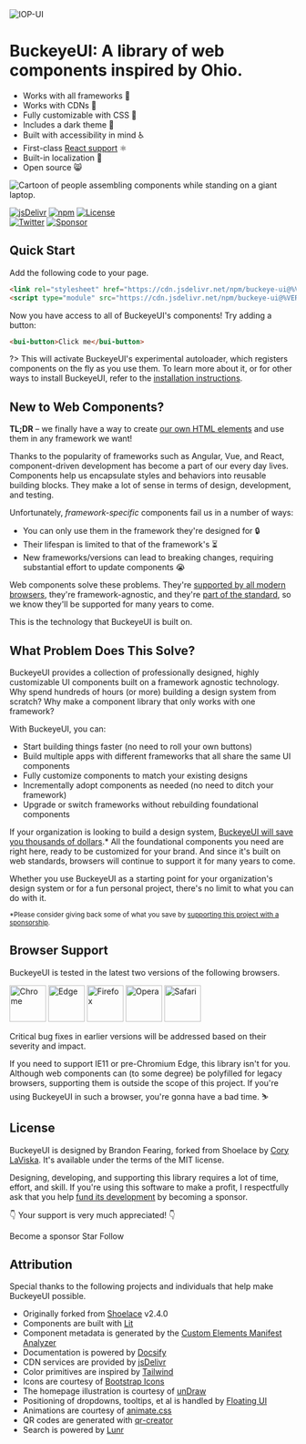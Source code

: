 <div class="splash">
<div class="splash-start">
<img class="splash-logo" src="/assets/images/buckeyeui.png" alt="IOP-UI">

# <bui-visually-hidden>BuckeyeUI:</bui-visually-hidden> A library of web components inspired by Ohio.

- Works with all frameworks 🧩
- Works with CDNs 🚛
- Fully customizable with CSS 🎨
- Includes a dark theme 🌛
- Built with accessibility in mind ♿️
- First-class [React support](/frameworks/react) ⚛️
- Built-in localization 💬
- Open source 😸

</div>
<div class="splash-end">
<img class="splash-image" src="/assets/images/undraw-content-team.svg" alt="Cartoon of people assembling components while standing on a giant laptop.">
</div>
</div>

[![jsDelivr](https://data.jsdelivr.com/v1/package/npm/buckeye-ui/badge)](https://www.jsdelivr.com/package/npm/buckeye-ui)
[![npm](https://img.shields.io/npm/dw/buckeye-ui?label=npm&style=flat-square)](https://www.npmjs.com/package/buckeye-ui)
[![License](https://img.shields.io/badge/license-MIT-232323.svg?style=flat-square)](https://github.com/bfdeloitte/buckeye-ui/blob/main/LICENSE.md)<br>
[![Twitter](https://img.shields.io/badge/Twitter-Follow-00acee.svg?style=flat-square&logo=twitter&logoColor=white)](https://twitter.com/buckeyeui)
[![Sponsor](https://img.shields.io/badge/GitHub-Code-232323.svg?style=flat-square&logo=github&logoColor=white)](https://github.com/bfdeloitte/buckeye-ui)

## Quick Start

Add the following code to your page.

<!-- prettier-ignore -->
```html
<link rel="stylesheet" href="https://cdn.jsdelivr.net/npm/buckeye-ui@%VERSION%/dist/themes/light.css" />
<script type="module" src="https://cdn.jsdelivr.net/npm/buckeye-ui@%VERSION%/dist/buckeye-autoloader.js"></script>
```

Now you have access to all of BuckeyeUI's components! Try adding a button:

```html preview expanded
<bui-button>Click me</bui-button>
```

?> This will activate BuckeyeUI's experimental autoloader, which registers components on the fly as you use them. To learn more about it, or for other ways to install BuckeyeUI, refer to the [installation instructions](getting-started/installation).

## New to Web Components?

**TL;DR** – we finally have a way to create [our own HTML elements](https://html.spec.whatwg.org/multipage/custom-elements.html) and use them in any framework we want!

Thanks to the popularity of frameworks such as Angular, Vue, and React, component-driven development has become a part of our every day lives. Components help us encapsulate styles and behaviors into reusable building blocks. They make a lot of sense in terms of design, development, and testing.

Unfortunately, _framework-specific_ components fail us in a number of ways:

- You can only use them in the framework they're designed for 🔒
- Their lifespan is limited to that of the framework's ⏳
- New frameworks/versions can lead to breaking changes, requiring substantial effort to update components 😭

Web components solve these problems. They're [supported by all modern browsers](https://caniuse.com/#feat=custom-elementsv1), they're framework-agnostic, and they're [part of the standard](https://developer.mozilla.org/en-US/docs/Web/Web_Components), so we know they'll be supported for many years to come.

This is the technology that BuckeyeUI is built on.

## What Problem Does This Solve?

BuckeyeUI provides a collection of professionally designed, highly customizable UI components built on a framework agnostic technology. Why spend hundreds of hours (or more) building a design system from scratch? Why make a component library that only works with one framework?

With BuckeyeUI, you can:

- Start building things faster (no need to roll your own buttons)
- Build multiple apps with different frameworks that all share the same UI components
- Fully customize components to match your existing designs
- Incrementally adopt components as needed (no need to ditch your framework)
- Upgrade or switch frameworks without rebuilding foundational components

If your organization is looking to build a design system, [BuckeyeUI will save you thousands of dollars](https://medium.com/eightshapes-llc/and-you-thought-buttons-were-easy-26eb5b5c1871).\* All the foundational components you need are right here, ready to be customized for your brand. And since it's built on web standards, browsers will continue to support it for many years to come.

Whether you use BuckeyeUI as a starting point for your organization's design system or for a fun personal project, there's no limit to what you can do with it.

<small>\*Please consider giving back some of what you save by [supporting this project with a sponsorship](https://github.com/sponsors/claviska).</small>

## Browser Support

BuckeyeUI is tested in the latest two versions of the following browsers.

<img src="/assets/images/chrome.png" alt="Chrome" width="64" height="64">
<img src="/assets/images/edge.png" alt="Edge" width="64" height="64">
<img src="/assets/images/firefox.png" alt="Firefox" width="64" height="64">
<img src="/assets/images/opera.png" alt="Opera" width="64" height="64">
<img src="/assets/images/safari.png" alt="Safari" width="64" height="64">

Critical bug fixes in earlier versions will be addressed based on their severity and impact.

If you need to support IE11 or pre-Chromium Edge, this library isn't for you. Although web components can (to some degree) be polyfilled for legacy browsers, supporting them is outside the scope of this project. If you're using BuckeyeUI in such a browser, you're gonna have a bad time. ⛷

## License

BuckeyeUI is designed by Brandon Fearing, forked from Shoelace by [Cory LaViska](https://twitter.com/claviska). It's available under the terms of the MIT license.

Designing, developing, and supporting this library requires a lot of time, effort, and skill. If you're using this software to make a profit, I respectfully ask that you help [fund its development](https://github.com/sponsors/claviska) by becoming a sponsor.

👇 Your support is very much appreciated! 👇

<bui-button class="repo-button repo-button--sponsor" href="https://github.com/sponsors/bfdeloitte" target="_blank">
  <bui-icon slot="prefix" name="heart"></bui-icon> Become a sponsor
</bui-button>

<bui-button class="repo-button repo-button--github" href="https://github.com/bfdeloitte/buckeye-ui/stargazers" target="_blank">
  <bui-icon slot="prefix" name="github"></bui-icon> Star
</bui-button>

<bui-button class="repo-button repo-button--twitter" href="https://twitter.com/buckeyeui" target="_blank">
  <bui-icon slot="prefix" name="twitter"></bui-icon> Follow
</bui-button>

## Attribution

Special thanks to the following projects and individuals that help make BuckeyeUI possible.

- Originally forked from [Shoelace](https://shoelace.styles) v2.4.0
- Components are built with [Lit](https://lit.dev/)
- Component metadata is generated by the [Custom Elements Manifest Analyzer](https://github.com/open-wc/custom-elements-manifest)
- Documentation is powered by [Docsify](https://docsify.js.org/)
- CDN services are provided by [jsDelivr](https://www.jsdelivr.com/)
- Color primitives are inspired by [Tailwind](https://tailwindcss.com/)
- Icons are courtesy of [Bootstrap Icons](https://icons.getbootstrap.com/)
- The homepage illustration is courtesy of [unDraw](https://undraw.co/)
- Positioning of dropdowns, tooltips, et al is handled by [Floating UI](https://floating-ui.com/)
- Animations are courtesy of [animate.css](https://animate.style/)
- QR codes are generated with [qr-creator](https://github.com/nimiq/qr-creator)
- Search is powered by [Lunr](https://lunrjs.com/)
